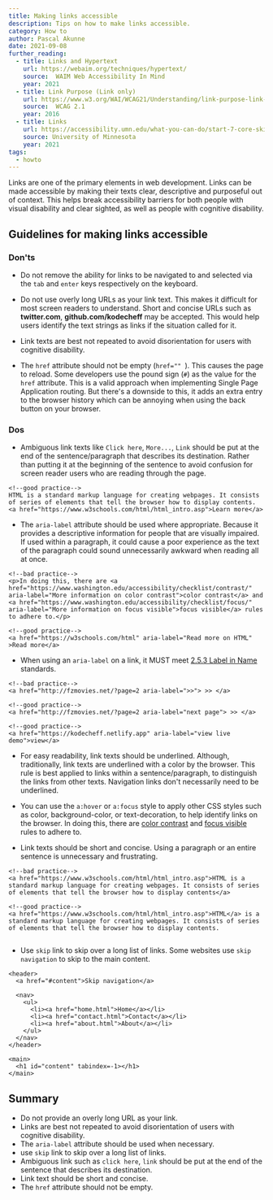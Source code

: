 ```yaml
---
title: Making links accessible
description: Tips on how to make links accessible.
category: How to
author: Pascal Akunne
date: 2021-09-08
further_reading:
  - title: Links and Hypertext
    url: https://webaim.org/techniques/hypertext/
    source:  WAIM Web Accessibility In Mind
    year: 2021
  - title: Link Purpose (Link only)
    url: https://www.w3.org/WAI/WCAG21/Understanding/link-purpose-link-only.html
    source:  WCAG 2.1
    year: 2016
  - title: Links
    url: https://accessibility.umn.edu/what-you-can-do/start-7-core-skills/links
    source: University of Minnesota
    year: 2021
tags:
  - howto
---
```


Links are one of the primary elements in web development. Links can be made accessible by making their texts clear, descriptive and purposeful out of context. This helps break accessibility barriers for both people with visual disability and clear sighted, as well as people with cognitive disability. 


## Guidelines for making links accessible

### Don'ts

- Do not remove the ability for links to be navigated to and selected via the `tab` and `enter` keys respectively on the keyboard. 
- Do not use overly long URLs as your link text. This makes it difficult for most screen readers to understand. Short and concise URLs such as **twitter.com**, **github.com/kodecheff** may be accepted. This would help users identify the text strings as links if the situation called for it.
- Link texts are best not repeated to avoid disorientation for users with cognitive disability. 

- The `href` attribute should not be empty (`href="" `). This causes the page to reload. Some developers use the pound sign (`#`) as the value for the `href` attribute. This is a valid approach when implementing Single Page Application routing. But there's a downside to this, it adds an extra entry to the browser history which can be annoying when using the back button on your browser.

### Dos

- Ambiguous link texts like `Click here`, `More...`, `Link` should be put at the end of the sentence/paragraph that describes its destination. Rather than putting it at the beginning of the sentence to avoid confusion for screen reader users who are reading through the page. 
```
<!--good practice--> 
HTML is a standard markup language for creating webpages. It consists of series of elements that tell the browser how to display contents.
<a href="https://www.w3schools.com/html/html_intro.asp">Learn more</a>
```
- The `aria-label` attribute should be used where appropriate. Because it provides a descriptive information for people that are visually impaired. If used within a paragraph, it could cause a poor experience as the text of the paragraph could sound unnecessarily awkward when reading all at once.
```
<!--bad practice-->
<p>In doing this, there are <a href="https://www.washington.edu/accessibility/checklist/contrast/" aria-label="More information on color contrast">color contrast</a> and <a href="https://www.washington.edu/accessibility/checklist/focus/" aria-label="More information on focus visible">focus visible</a> rules to adhere to.</p>

<!--good practice-->
<a href="https://w3schools.com/html" aria-label="Read more on HTML" >Read more</a>
```
- When using an `aria-label` on a link, it MUST meet [2.5.3 Label in Name](https://www.w3.org/WAI/WCAG21/Understanding/label-in-name.html#dfn-label) standards.
```
<!--bad practice-->
<a href="http://fzmovies.net/?page=2 aria-label=">>"> >> </a>

<!--good practice-->
<a href="http://fzmovies.net/?page=2 aria-label="next page"> >> </a>

<!--good practice-->
<a href="https://kodecheff.netlify.app" aria-label="view live demo">view</a>
```
- For easy readability, link texts should be underlined. Although, traditionally, link texts are underlined with a color by the browser. This rule is best applied to links within a sentence/paragraph, to distinguish the links from other texts. Navigation links don't necessarily need to be underlined. 

- You can use the `a:hover` or `a:focus` style to apply other CSS styles such as color, background-color, or text-decoration, to help identify links on the browser. In doing this, there are [color contrast](https://www.washington.edu/accessibility/checklist/contrast/) and [focus visible](https://www.washington.edu/accessibility/checklist/focus/) rules to adhere to. 

- Link texts should be short and concise. Using a paragraph or an entire sentence is unnecessary and frustrating. 
```
<!--bad practice-->
<a href="https://www.w3schools.com/html/html_intro.asp">HTML is a standard markup language for creating webpages. It consists of series of elements that tell the browser how to display contents</a>

<!--good practice--> 
<a href="https://www.w3schools.com/html/html_intro.asp">HTML</a> is a standard markup language for creating webpages. It consists of series of elements that tell the browser how to display contents. 


```
- Use `skip` link to skip over a long list of links. Some websites use `skip navigation` to skip to the main content. 
```
<header>
  <a href="#content">Skip navigation</a>

  <nav>
    <ul>
      <li><a href="home.html">Home</a></li>
      <li><a href="contact.html">Contact</a></li>
      <li><a href="about.html">About</a></li>
    </ul>
  </nav>
</header>

<main>
  <h1 id="content" tabindex=-1></h1>
</main>
```

## Summary

- Do not provide an overly long URL as your link. 
- Links are best not repeated to avoid disorientation of users with cognitive disability. 
- The `aria-label` attribute should be used when necessary. 
- use `skip` link to skip over a long list of links. 
- Ambiguous link such as `click here`, `link` should be put at the end of the sentence that describes its destination.
- Link text should be short and concise. 
- The `href` attribute should not be empty. 
